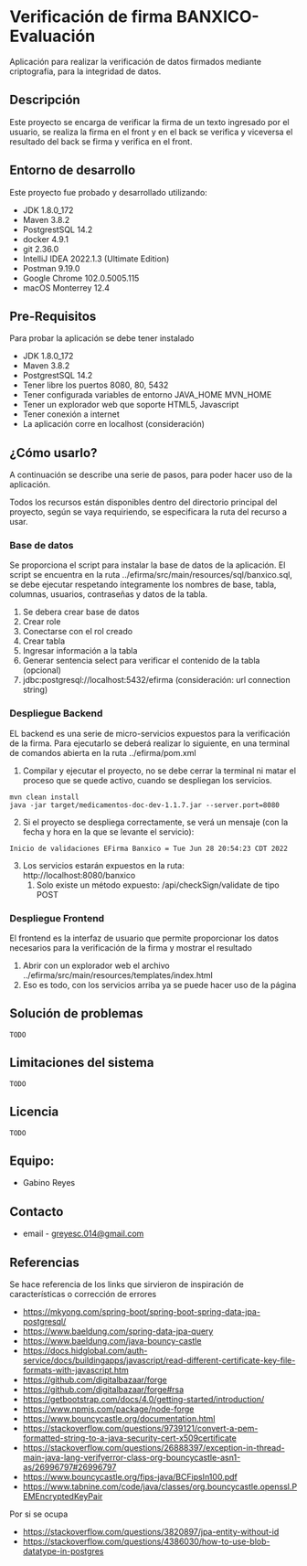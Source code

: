 # Verificación de firma BANXICO-Evaluación

Aplicación para realizar la verificación de datos firmados mediante criptografía, para la integridad de datos.

## Descripción

Este proyecto se encarga de verificar la firma de un texto ingresado por el usuario, se realiza la firma en el front y en el
back se verifica y viceversa el resultado del back se firma y verifica en el front.

## Entorno de desarrollo
Este proyecto fue probado y desarrollado utilizando:

* JDK 1.8.0_172
* Maven 3.8.2
* PostgrestSQL 14.2
* docker 4.9.1
* git 2.36.0
* IntelliJ IDEA 2022.1.3 (Ultimate Edition)
* Postman 9.19.0
* Google Chrome 102.0.5005.115
* macOS Monterrey 12.4

## Pre-Requisitos
Para probar la aplicación se debe tener instalado

* JDK 1.8.0_172
* Maven 3.8.2
* PostgrestSQL 14.2
* Tener libre los puertos 8080, 80, 5432
* Tener configurada variables de entorno JAVA_HOME MVN_HOME
* Tener un explorador web que soporte HTML5, Javascript
* Tener conexión a internet
* La aplicación corre en localhost (consideración)

## ¿Cómo usarlo?

A continuación se describe una serie de pasos, para poder hacer uso de la aplicación.

Todos los recursos están disponibles dentro del directorio principal del proyecto, según se vaya requiriendo,
se especificara la ruta del recurso a usar.

### Base de datos

Se proporciona el script para instalar la base de datos de la aplicación.
El script se encuentra en la ruta ../efirma/src/main/resources/sql/banxico.sql, se debe ejecutar respetando íntegramente los nombres
de base, tabla, columnas, usuarios, contraseñas y datos de la tabla.

1. Se debera crear base de datos
2. Crear role
3. Conectarse con el rol creado
4. Crear tabla
5. Ingresar información a la tabla
6. Generar sentencia select para verificar el contenido de la tabla (opcional)
7. jdbc:postgresql://localhost:5432/efirma (consideración: url connection string)

### Despliegue Backend

EL backend es una serie de micro-servicios expuestos para la verificación de la firma.
Para ejecutarlo se deberá realizar lo siguiente, en una terminal de comandos abierta en la ruta ../efirma/pom.xml

1. Compilar y ejecutar el proyecto, no se debe cerrar la terminal ni matar el proceso que se quede activo, cuando se despliegan los servicios.
```shell
mvn clean install
java -jar target/medicamentos-doc-dev-1.1.7.jar --server.port=8080
```
2. Si el proyecto se despliega correctamente, se verá un mensaje (con la fecha y hora en la que se levante el servicio):
```shell
Inicio de validaciones EFirma Banxico = Tue Jun 28 20:54:23 CDT 2022
```
3. Los servicios estarán expuestos en la ruta: http://localhost:8080/banxico
   1. Solo existe un método expuesto: /api/checkSign/validate de tipo POST

### Despliegue Frontend

El frontend es la interfaz de usuario que permite proporcionar los datos necesarios para la verificación de la firma y mostrar el resultado

1. Abrir con un explorador web el archivo ../efirma/src/main/resources/templates/index.html
2. Eso es todo, con los servicios arriba ya se puede hacer uso de la página

## Solución de problemas
    TODO

## Limitaciones del sistema
    TODO

## Licencia
    TODO

## Equipo:

* Gabino Reyes

## Contacto

* email - greyesc.014@gmail.com


## Referencias

Se hace referencia de los links que sirvieron de inspiración de características o corrección de errores

* https://mkyong.com/spring-boot/spring-boot-spring-data-jpa-postgresql/
* https://www.baeldung.com/spring-data-jpa-query
* https://www.baeldung.com/java-bouncy-castle
* https://docs.hidglobal.com/auth-service/docs/buildingapps/javascript/read-different-certificate-key-file-formats-with-javascript.htm
* https://github.com/digitalbazaar/forge
* https://github.com/digitalbazaar/forge#rsa
* https://getbootstrap.com/docs/4.0/getting-started/introduction/
* https://www.npmjs.com/package/node-forge
* https://www.bouncycastle.org/documentation.html
* https://stackoverflow.com/questions/9739121/convert-a-pem-formatted-string-to-a-java-security-cert-x509certificate
* https://stackoverflow.com/questions/26888397/exception-in-thread-main-java-lang-verifyerror-class-org-bouncycastle-asn1-as/26996797#26996797
* https://www.bouncycastle.org/fips-java/BCFipsIn100.pdf
* https://www.tabnine.com/code/java/classes/org.bouncycastle.openssl.PEMEncryptedKeyPair

Por si se ocupa
* https://stackoverflow.com/questions/3820897/jpa-entity-without-id
* https://stackoverflow.com/questions/4386030/how-to-use-blob-datatype-in-postgres



